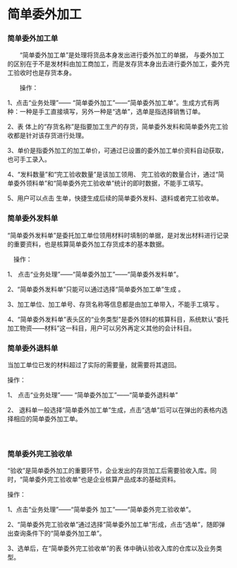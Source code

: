 # 简单委外加工
### 简单委外加工单
　　“简单委外加工单”是处理将货品本身发出进行委外加工的单据， 与委外加工的区别在于不是发材料由加工商加工，而是发存货本身出去进行委外加工，委外完工验收时也是存货本身。

　　操作：

1、点击“业务处理”—— “简单委外加工”——“简单委外加工单”。生成方式有两种：一种是手工直接填写，另外一种是“选单”，选单是指选择销售订单。

2、表 体上的“存货名称”是指要加工生产的存货，简单委外发料和简单委外完工验收都是针对该存货进行处理。

3、单价是指委外加工的加工单价，可通过已设置的委外加工单价资料自动获取，也可手工录入。

4、“发料数量”和“完工验收数量”是该加工领用、 完工验收的数量合计，通过“简单委外领料单”和“简单委外完工验收单”统计的即时数据，不能手工填写。

5、用户可以点击 生单，快捷生成后续的简单委外发料、退料或者完工验收单。
### 简单委外发料单
“简单委外发料单”是委托加工单位领用材料时填制的单据，是对发出材料进行记录的重要资料，也是核算简单委外加工存货成本的基本数据。

　操作：

1、  点击“业务处理”——“简单委外加工”——“简单委外发料单”。

2、“简单委外发料单”只能可以通过选择“简单委外加工单”生成 。

3、加工单位、加工单号、存货名称等信息都是由加工单带入，不能手工填写 。

4、“简单委外发料单”表头区的“业务类型”是委外领料的核算科目，系统默认“委托加工物资——材料”这一科目，用户可以另外再定义其他的会计科目。
### 简单委外退料单
当加工单位已发的材料超过了实际的需要量，就需要将其退回。

操作：

1、  点击“业务处理”—— “简单委外加工”——“简单委外退料单”

2、  退料单一般选择“简单委外加工单”生成，点击“选单”后可以在弹出的表格内选择相应的简单委外加工单。

　
### 简单委外完工验收单
“验收”是简单委外加工的重要环节，企业发出的存货加工后需要验收入库。同时，“简单委外完工验收单”也是企业核算产品成本的基础资料。

操作：

1、点击“业务处理”——“简单委外 加工”——“简单委外完工验收单”。

2、“简单委外完工验收单”通过选择“简单委外加工单”形成，点击“选单”，随即弹出查询条件下的“简单委外加工单”。

3、选单后，在“简单委外完工验收单”的表 体中确认验收入库的仓库以及业务类型。
